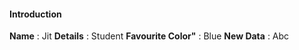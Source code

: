 #### Introduction

**Name** : Jit
**Details** : Student
**Favourite Color"** : Blue
**New Data** : Abc
